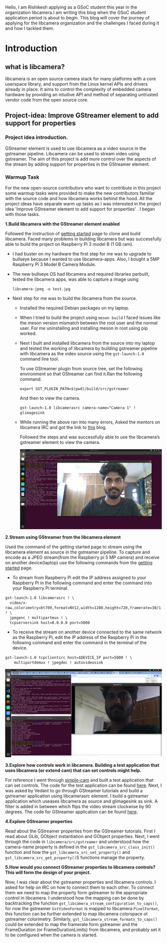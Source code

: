 
Hello, I am Rishikesh applying as a GSoC student this year in the organization libcamera.I am writing this blog when the GSoC student application period is about to begin. This blog will cover the journey of applying for the libcamera organization and the challenges I faced during it and how I tackled them.


# **Introduction**

## what is libcamera?
 libcamera is an open source camera stack for many platforms with a core userspace library, and support from the Linux kernel APIs and drivers already in place. It aims to control the complexity of embedded camera hardware by providing an intuitive API and method of separating untrusted vendor code from the open source core.



## **Project-idea: Improve GStreamer element to add support for properties**

### **Project idea introduction.**

GStreamer element is used to use libcamera as a video source in the gstreamer pipeline. Libcamera can be used to stream video using gstreamer. The aim of this project is add more control over the aspects of the stream by adding support for properties in the GStreamer element.

### **Warmup Task**

For the new open-source contributors who want to contribute in this project some warmup tasks were provided to make the new contributors familiar with the source code and how libcamera works behind the hood. All the project ideas have separate warm up tasks as I was interested in the project idea 'Improve GStreamer element to add support for properties' . I began with those tasks.

**1.Build libcamera with the GStreamer element enabled**

Followed the instruction of [getting started](https://libcamera.org/getting-started.html) page to clone and build libcamera. Faced many problems in building libcamera but was successfully able to build the project on Raspberry Pi 3 model B (1 GB ram).

* I had buster on my hardware the first step for me was to upgrade to bullseye because I wanted to use libcamera-apps. Also, I bought a 5MP Raspberry Pi 3 Model B Camera Module.
* The new bullseye OS had libcamera and required libraries perbuilt, tested the libcamera apps, was able to capture a image using 

    ```
    libcamera-jpeg -o test.jpg
    ```

 
 * Next step for me was to build the libcamera from the source. 
    * Installed the required Debian packages on my laptop.
    * When I tried to build the project using `meson build` I faced issues like the meson version mismatch between the root user and the normal user. For me uninstalling and installing meson in root using pip worked.
    * Next I built and installed libcamera from the source into my laptop and tested the working of libcamera by building gstreamer pipeline with libcamera as the video source using the `gst-launch-1.0` command line tool.

        To use GStreamer plugin from source tree, set the following environment so that GStreamer can find it.Ran the following command.
        ```
        export GST_PLUGIN_PATH=$(pwd)/build/src/gstreamer
        ```

        And then to view the camera.

       ```
       gst-launch-1.0 libcamerasrc camera-name="Camera 1" ! glimagesink
       ```
    * While running the above ran into many errors, Asked the mentors on libcamera IRC and got the link to [this](https://ve0x10.in/blog/2021/libcamera-log/) blog.

        Followed the steps and was successfully able to use the libcamera’s gstreamer 
        element to view the camera.

        ![test_img_one](./assets/test_img_one.png "test_img_one")

**2.Stream using GStreamer from the libcamera element**

   Used the command of the getting started page to stream using the libcamera element as source in the gstreamer pipeline. To capture and encode as a JPEG stream(from the Raspberry pi 5 MP camera) and receive on another device(laptop) use the following commands from the [getting started](https://libcamera.org/getting-started.html) page.

   * To stream from Raspberry Pi edit the IP address assigned to your Raspberry Pi in the following command and enter the command into your Raspberry Pi terminal.

   ```
  gst-launch-1.0 libcamerasrc ! \
     video/x-raw,colorimetry=bt709,format=NV12,width=1280,height=720,framerate=30/1 ! \
     jpegenc ! multipartmux ! \
     tcpserversink host=0.0.0.0 port=5000
  ```

  *  To receive the stream on another device connected to the same network as the Raspberry Pi, edit the IP address of the Raspberry Pi in the following command and enter the command in the terminal of the device.

  ```
  gst-launch-1.0 tcpclientsrc host=$DEVICE_IP port=5000 ! \
      multipartdemux ! jpegdec ! autovideosink
  ```

   ![test_img_two](./assets/test_img_two.png "test_img_two")

**3.Explore how controls work in libcamera. Building a test application that uses libcamera (or extend cam) that can set controls might help.**

   For reference I went through [simple-cam](https://git.libcamera.org/libcamera/simple-cam.git/tree/simple-cam.cpp) and built a test application that can set controls. The code for the test application can be found [here](https://github.com/RISHI27-dot/GSoC_2022/tree/master/libcamera_test_application_with_controls). 
   Next, I was asked by Vedant to go through GStreamer tutorials and build a gstreamer application using libcamerasrc element. I build a gstreamer application which useases libcamera as source and glimagesink as sink. A filter is added in between which flips the video stream clockwise by 90 degrees. The code for GStreamer application can be found [here](https://github.com/RISHI27-dot/GSoC_2022/tree/master/gstreamer/libcamera_gstreamer_example).


**4.Explore GStreamer properties**

   Read about the GStreamer properties from the GStreamer tutorials.
   First I read about GLib, GObject instantiation and GObject properties.
   Next, I went through the code in `libcamera/src/gstreamer` and understood how the camera-name property is defined in the `gst_libcamera_src_class_init()` function and how the `gst_libcamera_src_set_property()` and `gst_libcamera_src_get_property()`S functions manage the property.

**5.How would you connect GStreamer properties to libcamera controls? This will form the design of your project.**

   Now, I was clear about the gstreamer properties and libcamera controls. I asked for help on IRC on how to connect them to each other. To connect them we need to map the property form gstreamer to the appropriate control in libcamera. I understood how the mapping can be done by backtracking the function `gst_libcamera_stream_configuration_to_caps()`, for now the gstreamer `GstVideoFormat` is mapped to libcamera `PixelFormat`, this function can be further extended to map libcamera colorspace ot gstreamer colorimetry. Similarly, `gst_libcamera_stream_formats_to_caps()` could be extended to map the framerate form gstreamer and the FrameDuration (or FrameDurationLimits) from libcamera, and probably set it to be configured when the camera is started.

